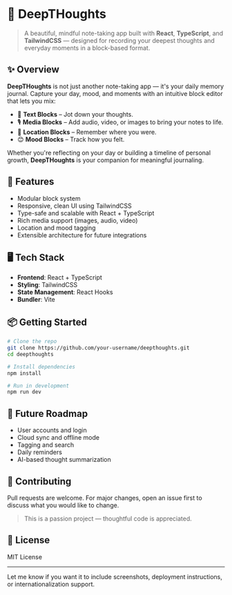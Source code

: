 # 🧠 DeepTHoughts

> A beautiful, mindful note-taking app built with **React**, **TypeScript**, and **TailwindCSS** — designed for recording your deepest thoughts and everyday moments in a block-based format.

## ✨ Overview

**DeepTHoughts** is not just another note-taking app — it's your daily memory journal.
Capture your day, mood, and moments with an intuitive block editor that lets you mix:

* 📝 **Text Blocks** – Jot down your thoughts.
* 🎙️ **Media Blocks** – Add audio, video, or images to bring your notes to life.
* 📍 **Location Blocks** – Remember where you were.
* 😊 **Mood Blocks** – Track how you felt.

Whether you're reflecting on your day or building a timeline of personal growth, **DeepTHoughts** is your companion for meaningful journaling.

## 🚀 Features

* Modular block system
* Responsive, clean UI using TailwindCSS
* Type-safe and scalable with React + TypeScript
* Rich media support (images, audio, video)
* Location and mood tagging
* Extensible architecture for future integrations

## 🖥️ Tech Stack

* **Frontend**: React + TypeScript
* **Styling**: TailwindCSS
* **State Management**: React Hooks
* **Bundler**: Vite

## 📦 Getting Started

```bash
# Clone the repo
git clone https://github.com/your-username/deepthoughts.git
cd deepthoughts

# Install dependencies
npm install

# Run in development
npm run dev
```

## 📌 Future Roadmap

* User accounts and login
* Cloud sync and offline mode
* Tagging and search
* Daily reminders
* AI-based thought summarization

## 🤝 Contributing

Pull requests are welcome. For major changes, open an issue first to discuss what you would like to change.

> This is a passion project — thoughtful code is appreciated.

## 📃 License

MIT License

---

Let me know if you want it to include screenshots, deployment instructions, or internationalization support.
